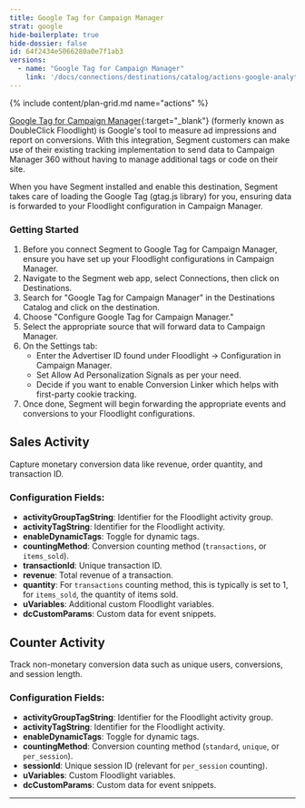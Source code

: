 ```yaml
---
title: Google Tag for Campaign Manager
strat: google
hide-boilerplate: true
hide-dossier: false
id: 64f2434e5066280a0e7f1ab3
versions:
  - name: "Google Tag for Campaign Manager"
    link: '/docs/connections/destinations/catalog/actions-google-analytics-4/'
---
```


{% include content/plan-grid.md name="actions" %}

[Google Tag for Campaign Manager](https://support.google.com/analytics/answer/12325075){:target="_blank"} (formerly known as DoubleClick Floodlight) is Google's tool to measure ad impressions and report on conversions. With this integration, Segment customers can make use of their existing tracking implementation to send data to Campaign Manager 360 without having to manage additional tags or code on their site.

When you have Segment installed and enable this destination, Segment takes care of loading the Google Tag (gtag.js library) for you, ensuring data is forwarded to your Floodlight configuration in Campaign Manager.


### Getting Started

1. Before you connect Segment to Google Tag for Campaign Manager, ensure you have set up your Floodlight configurations in Campaign Manager.
2. Navigate to the Segment web app, select Connections, then click on Destinations.
3. Search for "Google Tag for Campaign Manager" in the Destinations Catalog and click on the destination.
4. Choose "Configure Google Tag for Campaign Manager."
5. Select the appropriate source that will forward data to Campaign Manager.
6. On the Settings tab:
    * Enter the Advertiser ID found under Floodlight -> Configuration in Campaign Manager.
    * Set Allow Ad Personalization Signals as per your need.
    * Decide if you want to enable Conversion Linker which helps with first-party cookie tracking.
7. Once done, Segment will begin forwarding the appropriate events and conversions to your Floodlight configurations.


## Sales Activity

Capture monetary conversion data like revenue, order quantity, and transaction ID.

### Configuration Fields:

- **activityGroupTagString**: Identifier for the Floodlight activity group.
- **activityTagString**: Identifier for the Floodlight activity.
- **enableDynamicTags**: Toggle for dynamic tags.
- **countingMethod**: Conversion counting method (`transactions`, or `items_sold`).
- **transactionId**: Unique transaction ID.
- **revenue**: Total revenue of a transaction.
- **quantity**: For `transactions` counting method, this is typically is set to 1, for `items_sold`, the quantity of items sold.
- **uVariables**: Additional custom Floodlight variables.
- **dcCustomParams**: Custom data for event snippets.



## Counter Activity

Track non-monetary conversion data such as unique users, conversions, and session length.

### Configuration Fields:

- **activityGroupTagString**: Identifier for the Floodlight activity group.
- **activityTagString**: Identifier for the Floodlight activity.
- **enableDynamicTags**: Toggle for dynamic tags.
- **countingMethod**: Conversion counting method (`standard`, `unique`, or `per_session`).
- **sessionId**: Unique session ID (relevant for `per_session` counting).
- **uVariables**: Custom Floodlight variables.
- **dcCustomParams**: Custom data for event snippets.

---
